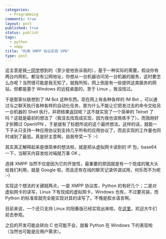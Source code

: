 ```yaml
---
categories:
  - Programming
comments: true
layout: post
published: true
status: publish
tags:
  - python
  - xmpp
title: "利用 XMPP 协议实现 VPN"
type: post
---
```


这主意是我[一同学](http://chenyufei.info)想到的（至少是他告诉我的），基于一种实际的需要。假设你有两台内网机，都没有公网地址，你想从一台机器访问另一台机器的服务，这时要怎么办呢？当然很可能是我无知了，就我所知，网上倒是有一些提供这类服务的网站，但都是基于 Windows 的远程桌面的，至于 Linux ，我没找过。

于是那家伙联想到了 IM Bot 这种东西。现在网上有各种各样的 IM Bot ，可以通过与之聊天执行各种各样的自动化任务，那为什么不能让它把发过去的命令交给另一台机器的 Shell 执行，并把结果返回呢？这不就实现了一个简单的 Telnet 了吗？这就是最初的想法了（我没去找现成实现，因为我也该练练手了）。而我刚好才折腾过 OpenVPN ，于是就有了标题所说的这个最终想法。这样的话，就能一下子从只支持一种应用协议到支持几乎所有的应用协议了，而且实现的工作量也同时减到了最低。真是好主意啊，自我夸奖一下 :-)

其实真正解释起来是很简单的想法啦，就是把从虚拟网卡读到的 IP 包，base64 一下，当聊天内容发给对端就万事 OK 。

选择 XMPP 当然不仅是因为它的开放性，最重要的原因就是有一个现成的冤大头给我们利用，就是 Google 啦，而且还有在线的聊天记录供调试用，何乐而不为呢 :-)

实现这个想法的关键就两点，一是 XMPP 协议库，Python 的有好几个；二是对虚拟网卡的读写，Linux 下有现成的虚拟网卡，Windows 也有，不过要另装，而 Python 的标准库就完全能实现对其的读写了。不愧是胶水语言啊。

目前来说，一个还只支持 Linux 的阳春版已经实现出来啦，在[这里](http://code.google.com/p/xtunnel)，欢迎大牛们前去参观。

之后的开发可能会转向 C 也可能不会，就看 Python 在 Windows 下的表现啦（当然也可能是应用户需求）。
